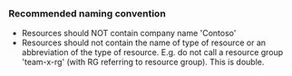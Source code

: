 ### Recommended naming convention


- Resources should NOT contain company name 'Contoso'
- Resources should not contain the name of type of resource or an abbreviation of the type of resource. E.g. do not call a resource group 'team-x-rg' (with RG referring to resource group). This is double.